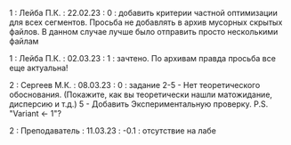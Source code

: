 1 : Лейба П.К. : 22.02.23 : 0 : добавить критерии частной оптимизации для всех сегментов. Просьба не добавлять в архив мусорных скрытых файлов. В данном случае лучше было отправить просто несколькими файлам

1 : Лейба П.К. : 02.03.23 : 1 : зачтено. По архивам правда просьба все еще актуальна!

2 : Сергеев М.К. : 08.03.23 : 0 : задание 2-5 - Нет теоретического обоснования. (Покажите, как вы теоретически нашли матожидание, дисперсию и т.д.) 5 - Добавить Экспериментальную проверку. P.S. "Variant <- 1"?

2 : Преподаватель : 11.03.23 : -0.1 : отсутствие на лабе
